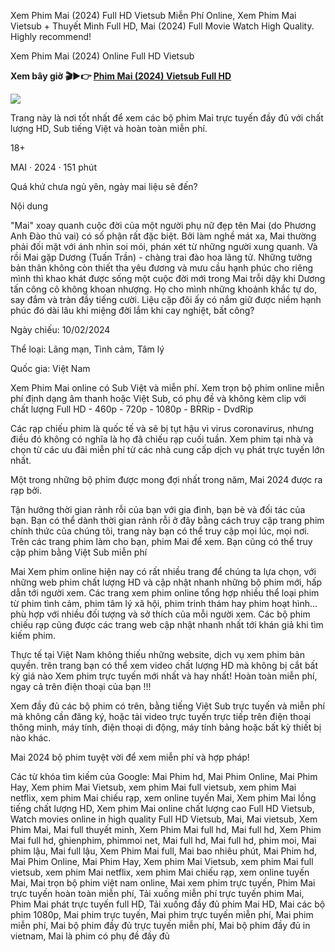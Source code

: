 Xem Phim Mai (2024) Full HD Vietsub Miễn Phí Online, Xem Phim Mai Vietsub + Thuyết Minh Full HD, Mai (2024) Full Movie Watch High Quality. Highly recommend!

Xem Phim Mai (2024) Online Full HD Vietsub

**Xem bây giờ 🎬▶👉 [Phim Mai (2024) Vietsub Full HD](https://t.co/jWZ5CRP84O)**

<img src="https://media.themoviedb.org/t/p/w500_and_h282_face/zZ6nRdNQNxRnZ1LQ2ttPBZl9AXV.jpg">

Trang này là nơi tốt nhất để xem các bộ phim Mai trực tuyến đầy đủ với chất lượng HD, Sub tiếng Việt và hoàn toàn miễn phí.

18+

MAI · 2024 · 151 phút

Quá khứ chưa ngủ yên, ngày mai liệu sẽ đến?

Nội dung

"Mai" xoay quanh cuộc đời của một người phụ nữ đẹp tên Mai (do Phương Anh Đào thủ vai) có số phận rất đặc biệt. Bởi làm nghề mát xa, Mai thường phải đối mặt với ánh nhìn soi mói, phán xét từ những người xung quanh. Và rồi Mai gặp Dương (Tuấn Trần) - chàng trai đào hoa lãng tử. Những tưởng bản thân không còn thiết tha yêu đương và mưu cầu hạnh phúc cho riêng mình thì khao khát được sống một cuộc đời mới trong Mai trỗi dậy khi Dương tấn công cô không khoan nhượng. Họ cho mình những khoảnh khắc tự do, say đắm và tràn đầy tiếng cười. Liệu cặp đôi ấy có nắm giữ được niềm hạnh phúc đó dài lâu khi miệng đời lắm khi cay nghiệt, bất công?

Ngày chiếu: 10/02/2024

Thể loại: Lãng mạn, Tình cảm, Tâm lý

Quốc gia: Việt Nam

Xem Phim Mai online có Sub Việt và miễn phí. Xem trọn bộ phim online miễn phí định dạng âm thanh hoặc Việt Sub, có phụ đề và không kèm clip với chất lượng Full HD - 460p - 720p - 1080p - BRRip - DvdRip

Các rạp chiếu phim là quốc tế và sẽ bị tụt hậu vì virus coronavirus, nhưng điều đó không có nghĩa là họ đã chiếu rạp cuối tuần. Xem phim tại nhà và chọn từ các ưu đãi miễn phí từ các nhà cung cấp dịch vụ phát trực tuyến lớn nhất.

Một trong những bộ phim được mong đợi nhất trong năm, Mai 2024 được ra rạp bởi.

Tận hưởng thời gian rảnh rỗi của bạn với gia đình, bạn bè và đối tác của bạn. Bạn có thể dành thời gian rảnh rỗi ở đây bằng cách truy cập trang phim chính thức của chúng tôi, trang này bạn có thể truy cập mọi lúc, mọi nơi. Trên các trang phim làm cho bạn, phim Mai để xem. Bạn cũng có thể truy cập phim bằng Việt Sub miễn phí

Mai Xem phim online hiện nay có rất nhiều trang để chúng ta lựa chọn, với những web phim chất lượng HD và cập nhật nhanh những bộ phim mới, hấp dẫn tới người xem. Các trang xem phim online tổng hợp nhiều thể loại phim từ phim tình cảm, phim tâm lý xã hội, phim trinh thám hay phim hoạt hình… phù hợp với nhiều đối tượng và sở thích của mỗi người xem. Các bộ phim chiếu rạp cũng được các trang web cập nhật nhanh nhất tới khán giả khi tìm kiếm phim.

Thực tế tại Việt Nam không thiếu những website, dịch vụ xem phim bản quyền. trên trang bạn có thể xem video chất lượng HD mà không bị cắt bất kỳ giá nào
Xem phim trực tuyến mới nhất và hay nhất! Hoàn toàn miễn phí, ngay cả trên điện thoại của bạn !!!

Xem đầy đủ các bộ phim có trên, bằng tiếng Việt Sub trực tuyến và miễn phí mà không cần đăng ký, hoặc tải video trực tuyến trực tiếp trên điện thoại thông minh, máy tính, điện thoại di động, máy tính bảng hoặc bất kỳ thiết bị nào khác.

Mai 2024 bộ phim tuyệt vời để xem miễn phí và hợp pháp!

Các từ khóa tìm kiếm của Google:
Mai Phim hd,
Mai Phim Online,
Mai Phim Hay,
Xem phim Mai Vietsub,
xem phim Mai full vietsub,
xem phim Mai netflix,
xem phim Mai chiếu rạp,
xem online tuyến Mai,
Xem phim Mai lồng tiếng chất lượng HD,
Xem phim Mai online chất lượng cao Full HD Vietsub,
Watch movies online in high quality Full HD Vietsub,
Mai,
Mai vietsub,
Xem Phim Mai,
Mai full thuyết minh,
Xem Phim Mai full hd,
Mai full hd,
Xem Phim Mai full hd,
ghienphim,
phimmoi net,
Mai full hd,
Mai full hd,
phim moi,
Mai phim lậu,
Mai full lậu,
Xem Phim Mai full,
Mai bao nhiêu phút,
Mai Phim hd,
Mai Phim Online,
Mai Phim Hay,
Xem phim Mai Vietsub,
xem phim Mai full vietsub,
xem phim Mai netflix,
xem phim Mai chiếu rạp,
xem online tuyến Mai,
Mai trọn bộ phim việt nam online,
Mai xem phim trực tuyến,
Phim Mai trực tuyến hoàn toàn miễn phí,
Tải xuống miễn phí trực tuyến phim Mai,
Phim Mai phát trực tuyến full HD,
Tải xuống đầy đủ phim Mai HD,
Mai các bộ phim 1080p,
Mai phim trực tuyến,
Mai phim trực tuyến miễn phí,
Mai phim miễn phí,
Mai bộ phim đầy đủ trực tuyến miễn phí,
Mai bộ phim đầy đủ in vietnam,
Mai là phim có phụ đề đầy đủ

<!--

**Here are some ideas to get you started:**

🙋‍♀️ A short introduction - what is your organization all about?
🌈 Contribution guidelines - how can the community get involved?
👩‍💻 Useful resources - where can the community find your docs? Is there anything else the community should know?
🍿 Fun facts - what does your team eat for breakfast?
🧙 Remember, you can do mighty things with the power of [Markdown](https://docs.github.com/github/writing-on-github/getting-started-with-writing-and-formatting-on-github/basic-writing-and-formatting-syntax)
-->
